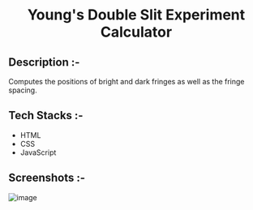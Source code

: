 # <p align="center">Young's Double Slit Experiment Calculator</p>

## Description :-

Computes the positions of bright and dark fringes as well as the fringe spacing.

## Tech Stacks :-

- HTML
- CSS
- JavaScript

## Screenshots :-

![image](https://github.com/user-attachments/assets/e95bf39d-dc75-4b3f-a0c5-ffaa62652923)

